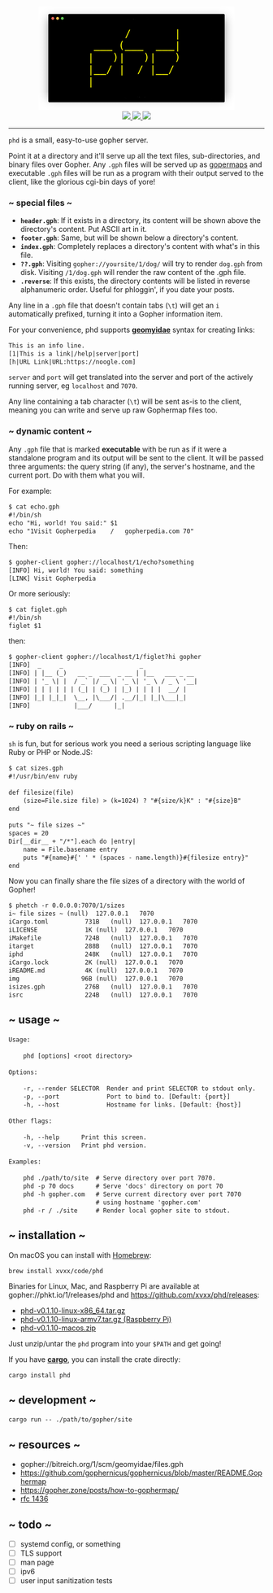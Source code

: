 <!--
      /       |
 ___ (___  ___|
|   )|   )|   )
|__/ |  / |__/
|
-->
<p align="center">
<img src="./img/logo.png"> <br>

<a href="https://github.com/xvxx/phd/releases">
<img src="https://img.shields.io/github/v/release/xvxx/phd?include_prereleases">
</a>
<a href="https://crates.io/crates/phd">
<img src="https://img.shields.io/crates/v/phd">
</a>
<a href="https://github.com/xvxx/phd/actions?query=workflow%3Abuild">
<img src="https://github.com/xvxx/phd/workflows/build/badge.svg">
</a>
</p>

---

`phd` is a small, easy-to-use gopher server.

Point it at a directory and it'll serve up all the text files,
sub-directories, and binary files over Gopher. Any `.gph` files will
be served up as [gopermaps][map] and executable `.gph` files will be
run as a program with their output served to the client, like the
glorious cgi-bin days of yore!

### ~ special files ~

- **`header.gph`**: If it exists in a directory, its content will be
  shown above the directory's content. Put ASCII art in it.
- **`footer.gph`**: Same, but will be shown below a directory's content.
- **`index.gph`**: Completely replaces a directory's content with what's
  in this file.
- **`??.gph`**: Visiting `gopher://yoursite/1/dog/` will try to render
  `dog.gph` from disk. Visiting `/1/dog.gph` will render the raw
  content of the .gph file.
- **`.reverse`**: If this exists, the directory contents will be listed
  in reverse alphanumeric order. Useful for phloggin', if you date
  your posts.

Any line in a `.gph` file that doesn't contain tabs (`\t`) will get an
`i` automatically prefixed, turning it into a Gopher information item.

For your convenience, phd supports **[geomyidae][gmi]** syntax for
creating links:

    This is an info line.
    [1|This is a link|/help|server|port]
    [h|URL Link|URL:https://noogle.com]

`server` and `port` will get translated into the server and port of
the actively running server, eg `localhost` and `7070`.

Any line containing a tab character (`\t`) will be sent as-is to the
client, meaning you can write and serve up raw Gophermap files too.

### ~ dynamic content ~

Any `.gph` file that is marked **executable** with be run as if it
were a standalone program and its output will be sent to the client.
It will be passed three arguments: the query string (if any), the
server's hostname, and the current port. Do with them what you will.

For example:

    $ cat echo.gph
    #!/bin/sh
    echo "Hi, world! You said:" $1
    echo "1Visit Gopherpedia	/	gopherpedia.com	70"

Then:

    $ gopher-client gopher://localhost/1/echo?something
    [INFO] Hi, world! You said: something
    [LINK] Visit Gopherpedia

Or more seriously:

    $ cat figlet.gph
    #!/bin/sh
    figlet $1

then:

    $ gopher-client gopher://localhost/1/figlet?hi gopher
    [INFO]  _     _                     _
    [INFO] | |__ (_)   __ _  ___  _ __ | |__   ___ _ __
    [INFO] | '_ \| |  / _` |/ _ \| '_ \| '_ \ / _ \ '__|
    [INFO] | | | | | | (_| | (_) | |_) | | | |  __/ |
    [INFO] |_| |_|_|  \__, |\___/| .__/|_| |_|\___|_|
    [INFO]            |___/      |_|

### ~ ruby on rails ~

`sh` is fun, but for serious work you need a serious scripting
language like Ruby or PHP or Node.JS:

    $ cat sizes.gph
    #!/usr/bin/env ruby

    def filesize(file)
        (size=File.size file) > (k=1024) ? "#{size/k}K" : "#{size}B"
    end

    puts "~ file sizes ~"
    spaces = 20
    Dir[__dir__ + "/*"].each do |entry|
        name = File.basename entry
        puts "#{name}#{' ' * (spaces - name.length)}#{filesize entry}"
    end

Now you can finally share the file sizes of a directory with the world
of Gopher!

    $ phetch -r 0.0.0.0:7070/1/sizes
    i~ file sizes ~	(null)	127.0.0.1	7070
    iCargo.toml          731B	(null)	127.0.0.1	7070
    iLICENSE             1K	(null)	127.0.0.1	7070
    iMakefile            724B	(null)	127.0.0.1	7070
    itarget              288B	(null)	127.0.0.1	7070
    iphd                 248K	(null)	127.0.0.1	7070
    iCargo.lock          2K	(null)	127.0.0.1	7070
    iREADME.md           4K	(null)	127.0.0.1	7070
    img                 96B	(null)	127.0.0.1	7070
    isizes.gph           276B	(null)	127.0.0.1	7070
    isrc                 224B	(null)	127.0.0.1	7070

## ~ usage ~

    Usage:

        phd [options] <root directory>

    Options:

        -r, --render SELECTOR  Render and print SELECTOR to stdout only.
        -p, --port             Port to bind to. [Default: {port}]
        -h, --host             Hostname for links. [Default: {host}]

    Other flags:

        -h, --help      Print this screen.
        -v, --version   Print phd version.

    Examples:

        phd ./path/to/site  # Serve directory over port 7070.
        phd -p 70 docs      # Serve 'docs' directory on port 70
        phd -h gopher.com   # Serve current directory over port 7070
                            # using hostname 'gopher.com'
        phd -r / ./site     # Render local gopher site to stdout.

## ~ installation ~

On macOS you can install with [Homebrew](https://brew.sh/):

    brew install xvxx/code/phd

Binaries for Linux, Mac, and Raspberry Pi are available at
gopher://phkt.io/1/releases/phd and https://github.com/xvxx/phd/releases:

- [phd-v0.1.10-linux-x86_64.tar.gz][0]
- [phd-v0.1.10-linux-armv7.tar.gz (Raspberry Pi)][1]
- [phd-v0.1.10-macos.zip][2]

Just unzip/untar the `phd` program into your `$PATH` and get going!

If you have **[cargo][rustup]**, you can install the crate directly:

    cargo install phd

## ~ development ~

    cargo run -- ./path/to/gopher/site

## ~ resources ~

- gopher://bitreich.org/1/scm/geomyidae/files.gph
- https://github.com/gophernicus/gophernicus/blob/master/README.Gophermap
- https://gopher.zone/posts/how-to-gophermap/
- [rfc 1436](https://tools.ietf.org/html/rfc1436)

## ~ todo ~

- [ ] systemd config, or something
- [ ] TLS support
- [ ] man page
- [ ] ipv6
- [ ] user input sanitization tests

[0]: https://github.com/xvxx/phd/releases/download/v0.1.10/phd-v0.1.10-linux-x86_64.tar.gz
[1]: https://github.com/xvxx/phd/releases/download/v0.1.10/phd-v0.1.10-linux-armv7.tar.gz
[2]: https://github.com/xvxx/phd/releases/download/v0.1.10/phd-v0.1.10-macos.zip
[map]: https://en.wikipedia.org/wiki/Gopher_(protocol)#Source_code_of_a_menu
[gmi]: http://r-36.net/scm/geomyidae/
[rustup]: https://rustup.rs

